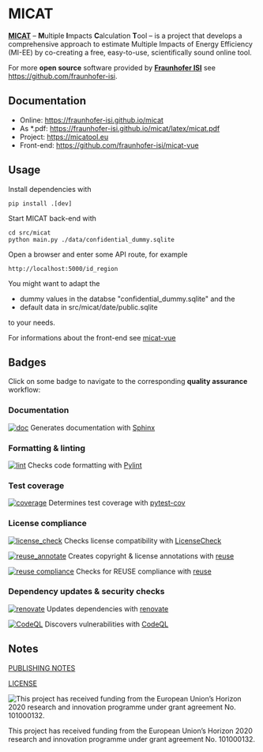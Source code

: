 <!--
© 2024 Fraunhofer-Gesellschaft e.V., München

SPDX-License-Identifier: AGPL-3.0-or-later
-->

# MICAT

[**MICAT**](https://micatool.eu) – **M**ultiple **I**mpacts **C**alculation **T**ool – is a project that develops a comprehensive approach to estimate Multiple Impacts of Energy Efficiency (MI-EE) by co-creating a free, easy-to-use, scientifically sound online tool.

For more **open source** software provided by [**Fraunhofer ISI**](https://www.isi.fraunhofer.de/) see https://github.com/fraunhofer-isi.

## Documentation

* Online: https://fraunhofer-isi.github.io/micat
* As *.pdf: https://fraunhofer-isi.github.io/micat/latex/micat.pdf
* Project: https://micatool.eu
* Front-end: https://github.com/fraunhofer-isi/micat-vue

## Usage

Install dependencies with

```
pip install .[dev]
```

Start MICAT back-end with

```
cd src/micat
python main.py ./data/confidential_dummy.sqlite
```

Open a browser and enter some API route, for example

```
http://localhost:5000/id_region
```

You might want to adapt the

* dummy values in the databse "confidential_dummy.sqlite" and the
* default data in src/micat/date/public.sqlite

to your needs.

For informations about the front-end see [micat-vue](https://github.com/fraunhofer-isi/micat-vue)

## Badges

Click on some badge to navigate to the corresponding **quality assurance** workflow:

### Documentation

[![doc](https://github.com/fraunhofer-isi/micat/actions/workflows/doc.yml/badge.svg)](https://github.com/fraunhofer-isi/micat/actions/workflows/doc.yml) Generates documentation with [Sphinx](https://www.sphinx-doc.org/)

### Formatting & linting

[![lint](https://img.shields.io/endpoint?url=https://gist.githubusercontent.com/fhg-isi/4bb6f7ce335564341b0181db14bdc98f/raw/micat_lint.json)](https://github.com/fraunhofer-isi/micat/actions/workflows/lint.yml) Checks code formatting with [Pylint](https://pylint.readthedocs.io/)

### Test coverage

[![coverage](https://img.shields.io/endpoint?url=https://gist.githubusercontent.com/fhg-isi/4bb6f7ce335564341b0181db14bdc98f/raw/micat_coverage.json)](https://github.com/fraunhofer-isi/micat/actions/workflows/coverage.yml) Determines test coverage with [pytest-cov](https://github.com/pytest-dev/pytest-cov)

### License compliance

[![license_check](https://github.com/fraunhofer-isi/micat/actions/workflows/license_check.yml/badge.svg)](https://github.com/fraunhofer-isi/micat/actions/workflows/license_check.yml) Checks license compatibility with [LicenseCheck](https://github.com/FHPythonUtils/LicenseCheck)

[![reuse_annotate](https://github.com/fraunhofer-isi/micat/actions/workflows/reuse_annotate.yml/badge.svg)](https://github.com/fraunhofer-isi/micat/actions/workflows/reuse_annotate.yml) Creates copyright & license annotations with [reuse](https://git.fsfe.org/reuse/tool)

[![reuse compliance](https://api.reuse.software/badge/github.com/fraunhofer-isi/micat)](https://api.reuse.software/info/github.com/fraunhofer-isi/micat) Checks for REUSE compliance with [reuse](https://git.fsfe.org/reuse/tool)

### Dependency updates & security checks

[![renovate](https://github.com/fraunhofer-isi/micat/actions/workflows/renovate.yml/badge.svg)](https://github.com/fraunhofer-isi/micat/actions/workflows/renovate.yml) Updates dependencies with [renovate](https://github.com/renovatebot/renovate)

[![CodeQL](https://github.com/fraunhofer-isi/micat/actions/workflows/github-code-scanning/codeql/badge.svg)](https://github.com/fraunhofer-isi/micat/actions/workflows/github-code-scanning/codeql) Discovers vulnerabilities with [CodeQL](https://codeql.github.com/)

## Notes

<p><a href="https://www.isi.fraunhofer.de/en/publishing-notes.html">PUBLISHING NOTES</a></p>

<p><a href="https://github.com/fraunhofer-isi/micat/blob/main/LICENSES/AGPL-3.0-or-later.txt">LICENSE</a></p>

![This project has received funding from the European Union’s Horizon 2020 research and innovation programme under grant agreement No. 101000132. ](https://micatool.eu/micat-project-wAssets/img/weblication/wThumbnails/eu-flag-2c3b0581-543393bb@97ll.png)

This project has received funding from the European Union’s Horizon 2020  research and innovation programme under grant agreement No. 101000132.


